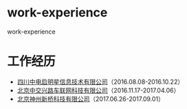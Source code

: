 # work-experience
work-experience
# 工作经历
- [四川中电启明星信息技术有限公司](/aostar)（2016.08.08-2016.10.22）
- [北京中交兴路车联网科技有限公司](/sinoiov)（2016.11.17-2017.04.06）
- [北京神州新桥科技有限公司](/sino-bridge)（2017.06.26-2017.09.01）
